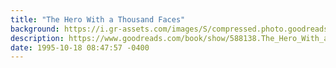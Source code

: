 ```yaml
---
title: "The Hero With a Thousand Faces"
background: https://i.gr-assets.com/images/S/compressed.photo.goodreads.com/books/1442885694l/588138._SY75_.jpg
description: https://www.goodreads.com/book/show/588138.The_Hero_With_a_Thousand_Faces
date: 1995-10-18 08:47:57 -0400
---
```

